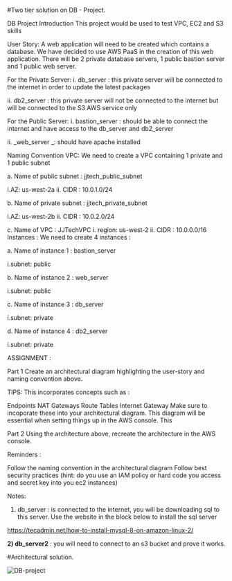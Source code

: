 #Two tier solution on DB - Project.


DB Project
Introduction
This project would be used to test VPC, EC2 and S3 skills





User Story:
A web application will need to be created which contains a database. We have decided to use AWS PaaS in the creation of this web application. There will be 2 private database servers, 1 public bastion server and 1 public web server.

For the Private Server:
i. db_server : this private server will be connected to the internet in order to update the latest packages

ii. db2_server : this private server will not be connected to the internet but will be connected to the S3 AWS service only


For the Public Server:
i. bastion_server : should be able to connect the internet and have access to the db_server and db2_server

ii. _web_server _: should have apache installed





Naming Convention
VPC:
We need to create a VPC containing 1 private and 1 public subnet

a. Name of public subnet : jjtech_public_subnet

  i.AZ: us-west-2a
  ii. CIDR : 10.0.1.0/24
  
b. Name of private subnet : jjtech_private_subnet

  i.AZ: us-west-2b
  ii. CIDR : 10.0.2.0/24
  
c. Name of VPC : JJTechVPC 
  i. region: us-west-2
  ii. CIDR : 10.0.0.0/16
Instances :
We need to create 4 instances :

a. Name of instance 1 : bastion_server

  i.subnet: public
  
b. Name of instance 2 : web_server

  i.subnet: public
  
c. Name of instance 3 : db_server

  i.subnet: private
  
d. Name of instance 4 : db2_server

  i.subnet: private




ASSIGNMENT :

Part 1
Create an architectural diagram highlighting the user-story and naming convention above.

TIPS:
This incorporates concepts such as :

Endpoints
NAT Gateways
Route Tables
Internet Gateway
Make sure to incoporate these into your architectural diagram. This diagram will be essential when setting things up in the AWS console. This





Part 2
Using the architecture above, recreate the architecture in the AWS console.


Reminders :

Follow the naming convention in the architectural diagram
Follow best security practices (hint: do you use an IAM policy or hard code you access and secret key into you ec2 instances)



Notes:
1) db_server : is connected to the internet, you will be downloading sql to this server. Use the website in the block below to install the sql server

https://tecadmin.net/how-to-install-mysql-8-on-amazon-linux-2/ 

**2) db_server2** : you will need to connect to an s3 bucket and prove it works.


#Architectural solution.



![DB-project](https://user-images.githubusercontent.com/120702469/233757440-4f28cfa2-fefe-4295-919a-b6e60f70f308.jpg)
